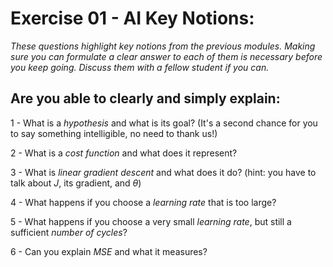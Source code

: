 # Exercise 01 - AI Key Notions: 
*These questions highlight key notions from the previous modules. Making sure you can formulate a clear answer to each of them is necessary before you keep going. Discuss them with a fellow student if you can.*

## Are you able to clearly and simply explain:  

1 - What is a *hypothesis* and what is its goal? (It's a second chance for you to say something intelligible, no need to thank us!)  

2 - What is a *cost function* and what does it represent?  

3 - What is *linear gradient descent* and what does it do?  (hint: you have to talk about $J$, its gradient, and $\theta$)

4 - What happens if you choose a *learning rate* that is too large?

5 - What happens if you choose a very small *learning rate*, but still a sufficient *number of cycles*?

6 - Can you explain *MSE* and what it measures?
